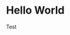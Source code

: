 <html>
<head>
<title>ksxjltze.github.io</title>
</head>
<body>
<h1>Hello World</h1>
<p>Test</p>
</body>
</html>